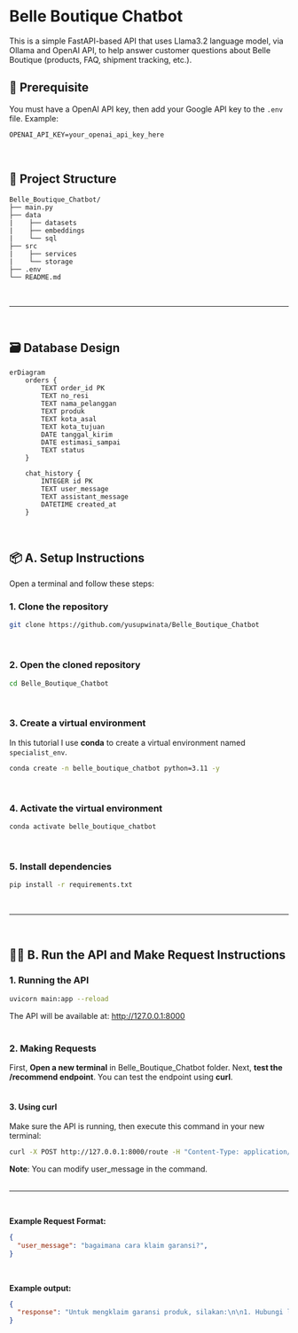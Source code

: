 # Belle Boutique Chatbot
 This is a simple FastAPI-based API that uses Llama3.2 language model, via Ollama and OpenAI API, to help answer customer questions about Belle Boutique (products, FAQ, shipment tracking, etc.).
<br>

## 🔑 Prerequisite
You must have a OpenAI API key, then add your Google API key to the `.env` file. Example:
```text
OPENAI_API_KEY=your_openai_api_key_here
```
<br>

## 📁 Project Structure
```text
Belle_Boutique_Chatbot/
├── main.py
├── data
|    ├── datasets
|    ├── embeddings
|    └── sql
├── src
|    ├── services
|    └── storage
├── .env
└── README.md
```
<br>

---
<br>

## 🗃️ Database Design
```text
erDiagram
    orders {
        TEXT order_id PK
        TEXT no_resi
        TEXT nama_pelanggan
        TEXT produk
        TEXT kota_asal
        TEXT kota_tujuan
        DATE tanggal_kirim
        DATE estimasi_sampai
        TEXT status
    }

    chat_history {
        INTEGER id PK
        TEXT user_message
        TEXT assistant_message
        DATETIME created_at
    }
```
</br>

## 📦 A. Setup Instructions
Open a terminal and follow these steps:
<br>

### 1. Clone the repository
```bash
git clone https://github.com/yusupwinata/Belle_Boutique_Chatbot
```
<br>

### 2. Open the cloned repository
```bash
cd Belle_Boutique_Chatbot
```
<br>

### 3. Create a virtual environment
In this tutorial I use **conda** to create a virtual environment named `specialist_env`.
```bash
conda create -n belle_boutique_chatbot python=3.11 -y
```
<br>

### 4. Activate the virtual environment
```bash
conda activate belle_boutique_chatbot
```
<br>

### 5. Install dependencies
```bash
pip install -r requirements.txt
```
<br>

---
<br>

## 🏃‍♂️ B. Run the API and Make Request Instructions
### 1. Running the API
```bash
uvicorn main:app --reload
```
The API will be available at:
http://127.0.0.1:8000
<br>
<br>

### 2. Making Requests
First, **Open a new terminal** in Belle_Boutique_Chatbot folder. Next, **test the /recommend endpoint**. You can test the endpoint using **curl**.
<br>
<br>

#### 3. Using curl
Make sure the API is running, then execute this command in your new terminal:
```bash
curl -X POST http://127.0.0.1:8000/route -H "Content-Type: application/json" -d "{\"user_message\":\"bagaimana cara klaim garansi?\"}"
```
**Note**: You can modify user_message in the command.
<br>
<br>

---
<br>

**Example Request Format:**
```json
{
  "user_message": "bagaimana cara klaim garansi?",
}
```
<br>

**Example output:**
```json
{
  "response": "Untuk mengklaim garansi produk, silakan:\n\n1. Hubungi layanan pelanggan kami dalam waktu maksimal 7 hari setelah barang diterima.\n2. Sertakan bukti foto/video dan nomor pesanan untuk memproses klaim garansi."
}
```

